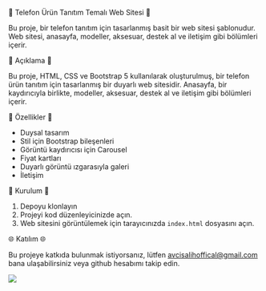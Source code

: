 🚀  Telefon Ürün Tanıtım Temalı Web Sitesi 🚀 

Bu proje, bir telefon tanıtım için tasarlanmış basit bir web sitesi şablonudur. Web sitesi, anasayfa, modeller, aksesuar, destek al ve iletişim gibi bölümleri içerir.


 🌟  Açıklama  🌟 

Bu proje, HTML, CSS ve Bootstrap 5 kullanılarak oluşturulmuş, bir telefon ürün tanıtım için tasarlanmış bir duyarlı web sitesidir. Anasayfa, bir kaydırıcıyla birlikte, modeller, aksesuar, destek al ve iletişim  gibi bölümleri içerir.

 🌟  Özellikler  🌟 

- Duysal tasarım
- Stil için Bootstrap bileşenleri
- Görüntü kaydırıcısı için Carousel
- Fiyat kartları
- Duyarlı görüntü ızgarasıyla galeri
- İletişim 


 🌟  Kurulum  🌟 

1. Depoyu klonlayın
2. Projeyi kod düzenleyicinizde açın.
3. Web sitesini görüntülemek için tarayıcınızda `index.html` dosyasını açın.



🌐 Katılım 🌐

Bu projeye katkıda bulunmak istiyorsanız, lütfen avcisalihoffical@gmail.com bana ulaşabilirsiniz veya github hesabımı takip edin.

![](mobil.gif)
